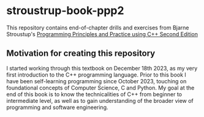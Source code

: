 # stroustrup-book-ppp2

This repository contains end-of-chapter drills and exercises from Bjarne Stroustup's [Programming Principles and Practice using C++ Second Edition](https://www.stroustrup.com/programming.html)

## Motivation for creating this repository
I started working through this textbook on December 18th 2023, as my very first introduction to the C++ programming language. Prior to this book I have been self-learning programming since October 2023, touching on foundational concepts of Computer Science, C and Python. My goal at the end of this book is to know the technicalities of C++ from beginner to intermediate level, as well as to gain understanding of the broader view of programming and software engineering.
